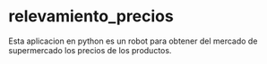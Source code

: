 # relevamiento_precios
Esta aplicacion en python es un robot para obtener del mercado de supermercado los precios de los productos.

